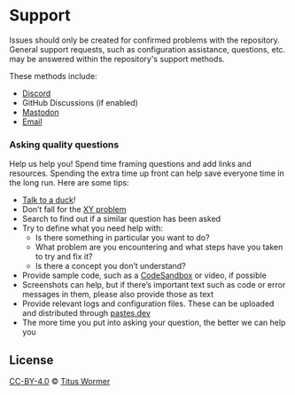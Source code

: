 # Support
Issues should only be created for confirmed problems with the repository. General support requests, such as configuration assistance, questions, etc. may be answered within the repository's support methods.

These methods include:
- [Discord](https://encode42.dev/support)
- GitHub Discussions (if enabled)
- [Mastodon](https://floss.social/@encode42)
- [Email](mailto:me@encode42.dev)

### Asking quality questions
Help us help you! Spend time framing questions and add links and resources. Spending the extra time up front can help save everyone time in the long run. Here are some tips:
- [Talk to a duck][rubberduck]!
- Don’t fall for the [XY problem][xy]
- Search to find out if a similar question has been asked
- Try to define what you need help with:
  - Is there something in particular you want to do?
  - What problem are you encountering and what steps have you taken to try and fix it?
  - Is there a concept you don’t understand?
- Provide sample code, such as a [CodeSandbox][cs] or video, if possible
- Screenshots can help, but if there’s important text such as code or error messages in them, please also provide those as text
- Provide relevant logs and configuration files. These can be uploaded and distributed through [pastes.dev][pastes]
- The more time you put into asking your question, the better we can help you

## License

[CC-BY-4.0][license] © [Titus Wormer][author]

[pastes]: https://pastes.dev
[license]: https://creativecommons.org/licenses/by/4.0/
[author]: https://wooorm.com
[rubberduck]: https://rubberduckdebugging.com
[xy]: https://meta.stackexchange.com/questions/66377/what-is-the-xy-problem/66378#66378
[cs]: https://codesandbox.io
